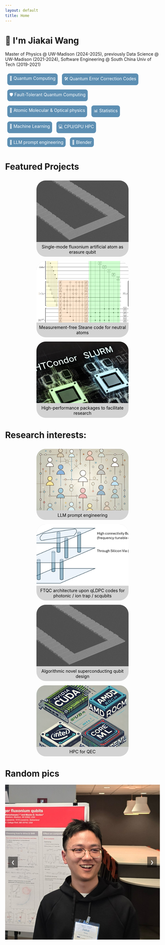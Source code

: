 ```yaml
---
layout: default
title: Home
---
```


# 👋 I'm Jiakai Wang

Master of Physics @ UW-Madison (2024-2025), previously Data Science @ UW-Madison (2021-2024), Software Engineering @ South China Univ of Tech (2019-2021)

<div class="tags">
    <span class="tag">🔬 Quantum Computing</span>
    <span class="tag">🛠️ Quantum Error Correction Codes</span>
    <span class="tag">🛡️ Fault-Tolerant Quantum Computing</span>
    <span class="tag">🔭 Atomic Molecular & Optical physics</span>
    <span class="tag">📊 Statistics</span>
    <span class="tag">🤖 Machine Learning</span>
    <span class="tag">💻 CPU/GPU HPC</span>
    <span class="tag">🧠 LLM prompt engineering</span>
    <span class="tag">🎨 Blender</span> <!-- Changed emoji to a paint palette -->
</div>

<style>
  .tags {
    margin-top: 1em;
    display: flex;
    flex-wrap: wrap; /* Allow tags to wrap to the next line */
  }
  .tag {
    background-color: #5d8fb3; /* Change background color to #5d8fb3 */
    color: white;
    padding: 0.5em;
    border-radius: 7.5px;
    margin: 0.5em; /* Add margin to prevent overlap */
    display: inline-block;
  }
  .dark-mode .tag {
    background-color: #333; /* Change background color to dark grey in dark mode */
  }
</style>

# Featured Projects

<div class="card-container">
    <a href="/past_projects/fluxonium_erasure/" class="card">
        <div class="card-image">
            <img src="/files/2024/JJ_Chain.png" alt="Superconducting Qubits">
        </div>
        <div class="card-text">
            Single-mode fluxonium artificial atom as erasure qubit
        </div>
    </a>
    <a href="/past_projects/mfqec/" class="card">
        <div class="card-image">
            <img src="/files/2023/circ_simple.png" alt="QEC">
        </div>
        <div class="card-text">
            Measurement-free Steane code for neutral atoms
        </div>
    </a>
    <a href="/past_projects/hpc/" class="card">
        <div class="card-image">
            <img src="/files/HTCHPC.jpg" alt="QEC">
        </div>
        <div class="card-text">
            High-performance packages to facilitate research
        </div>
    </a>
</div>

<style>
  .card-container {
    display: flex;
    flex-wrap: wrap;
    justify-content: center;
    gap: 1em;
    margin-top: 2em;
  }
  .card {
    background-color: #d3d3d3; /* Match header/footer background color */
    color: black; /* Change text color to black in light mode */
    border-radius: 30px;
    overflow: hidden;
    text-decoration: none;
    width: 300px;
    display: flex;
    flex-direction: column;
    align-items: center;
  }
  .card-image {
    width: 100%;
    height: 200px;
    overflow: hidden;
  }
  .card-image img {
    width: 100%;
    height: 100%;
    object-fit: cover;
    border-radius: 0; /* Override round edges for images */
  }
  .card-text {
    padding: 0.5em; /* Reduce padding */
    text-align: center;
    color: black; /* Ensure text color is black in light mode */
  }
  .dark-mode .card {
    background-color: #333;
  }
  .dark-mode .card-text {
    color: white; /* Ensure text color is white in dark mode */
  }
</style>

# Research interests:

<div class="card-container">
    <a href="/potential_directions/agents/" class="card">
        <div class="card-image">
            <img src="/files/agents.png" alt="agents">
        </div>
        <div class="card-text">
            LLM prompt engineering
        </div>
    </a>
    <a href="/potential_directions/ftqc/" class="card">
        <div class="card-image">
            <img src="/files/arch.png" alt="FTQC">
        </div>
        <div class="card-text">
            FTQC architecture upon qLDPC codes for photonic / ion trap / scqubits
        </div>
    </a>
    <a href="/potential_directions/novel_SCqubits/" class="card">
        <div class="card-image">
            <img src="/files/2024/JJ_Chain.png" alt="QC">
        </div>
        <div class="card-text">
            Algorithmic novel superconducting qubit design
        </div>
    </a>
    <a href="/potential_directions/hpc_app/" class="card">
        <div class="card-image">
            <img src="/files/HPC.png" alt="QC">
        </div>
        <div class="card-text">
            HPC for QEC
        </div>
    </a>
</div>


# Random pics

<div class="carousel">
    <div class="carousel-images">
        <img src="/files/photo.jpg" alt="My Photo">
        <img src="/files/tracker.jpg" alt="My Photo with a bunch of sheep">
        <img src="/files/sheep.jpg" alt="My Photo with a bunch of sheep">
    </div>
    <button class="carousel-button prev" onclick="moveSlide(-1)">&#10094;</button>
    <button class="carousel-button next" onclick="moveSlide(1)">&#10095;</button>
</div>

<style>
  .carousel {
    position: relative;
    max-width: 100%;
    margin: auto;
    overflow: hidden;
  }

  .carousel-images {
    display: flex;
    transition: transform 0.5s ease-in-out;
  }

  .carousel-images img {
    width: 100%;
    flex-shrink: 0;
  }

  .carousel-button {
    position: absolute;
    top: 50%;
    transform: translateY(-50%);
    background-color: rgba(0, 0, 0, 0.5);
    color: white;
    border: none;
    padding: 10px;
    cursor: pointer;
    z-index: 10;
  }

  .carousel-button.prev {
    left: 10px;
  }

  .carousel-button.next {
    right: 10px;
  }
</style>

<script>
  let currentSlide = 0;

  function moveSlide(direction) {
    const slides = document.querySelectorAll('.carousel-images img');
    const totalSlides = slides.length;
    currentSlide = (currentSlide + direction + totalSlides) % totalSlides;
    const offset = -currentSlide * 100;
    document.querySelector('.carousel-images').style.transform = `translateX(${offset}%)`;
  }
</script>